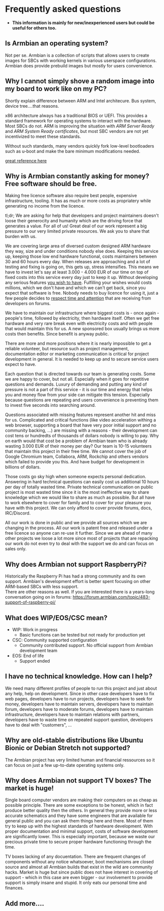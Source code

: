 # Frequently asked questions

- **This information is mainly for new/inexperienced users but could be useful for others too.**

## Is Armbian an operating system?

Not per se. Armbian is a collection of scripts that allows users to create images for SBCs with working kernels in various userspace configurations. Armbian does provide prebuild images but mostly for users convenience.

## Why I cannot simply shove a random image into my board to work like on my PC?

Shortly explain difference between ARM and Intel architecure. Bus system, device tree....that reasons.

x86 architecture always has a traditional BIOS or UEFI.   This provides a standard framework for operating systems to interact with the hardware.  Most SBCs do not.   ARM is improving the situation with *ARM Server Ready* and *ARM System Ready certificates*, but most SBC vendors are not yet incentivized to meet these standards.

Without such standards, many vendors quickly fork low-level bootloaders such as u-boot and make the bare minimum modifications needed.

[great reference here](https://bootlin.com/pub/conferences/2017/lca/petazzoni-arm-introduction/petazzoni-arm-introduction.pdf)
	
## Why is Armbian constantly asking for money? Free software should be free.

Making free licence software also require best people, expensive infrastructure, tooling. It has as much or more costs as propriatery while generating no income from the licence.

tl;dr; We are asking for help that developers and project maintainers doesn't loose their generocity and humanity which are the driving force that generates a value. For all of us! Great deal of our work represent a big pressure to our very limited private resources. We ask you to share that burden with us.

We are covering large area of diversed custom designed ARM hardware they way, size and under conditions nobody else does. Keeping this service up, keeping those low end hardware functional, costs maintainers between 30 and 60 hours every day. When releases are approaching and a lot of testing and fixing is going on, this gets up, stress intensifies. This means we have to invest let's say at least 3.000 - 4.000 EUR of our time on top of fixed costs into this service every day just to keep it up. Without developing any serious features [you wish to have](https://forum.armbian.com/forum/38-feature-requests/). Fulfilling your wishes would costs millions, which we don't have and which we can't get back, since you expect that software is free. Nobody needs to buy licence for using it, just a few people decides to [respect time and attention](https://forum.armbian.com/subscriptions/) that are receiving from developers on forums. 

We have to maintain our infrastructure where biggest costs is - once again - people's time, followed by electricity, then hardware itself. Often we get free hardware and very rare break even with electricity costs and with people that would maintain this for us. A new sponsored box usually brings us more costs then benefits. Since benefit is anyway public.

There are more and more positions where it is nearly impossible to get a reliable volunteer, but resource such as project management, documentation editor or marketing communication is critical for project development in general. It is needed to keep up and to secure service users expect to have.

Each question that is directed towards our team is generating costs. Some we are happy to cover, but not all. Especially when it goes for repetitive questions and demands. Luxury of demanding and putting any kind of pressure is not a part of this service - it is our time and energy that helps you and money flow from your side can mitigate this tension. Especially because questions are repeating and users convenience is preventing them to invest five seconds into searching around.

Questions associated with missing features represent another hit and miss for us. Complicated and critical functions (like video acceleration withing a web browser, supporting a board that have very poor initial support and no community backing, ...) are missing with a reasons - their development can cost tens or hundredts of thousands of dollars nobody is willing to pay. Why on earth would that cost be a problem of Armbian team who is already wasting 3.000 EUR of their money per day? Our team is 10-15 volunteers that maintain this project in their free time. We cannot cover the job of Google Chromium team, Collabora, ARM, Rockchip and others vendors which failed to provide you this. And have budget for development in billions of dollars.

Those costs go sky high when someone expects personal dedication. Answering in hard technical questions can easily cost us additional 10 hours per day of totally wasted time. Private technical communication on public project is most wasted time since it is the most ineffective way to share knowledge which we would like to share as much as possible. But all have to work elsewhere to cover for family and to cover for your pleasure you have with this project. We can only afford to cover provide forums, docs, IRC/Discord.

All our work is done in public and we provide all sources which we are changing in the process. All our work is patent free and released under a free licence so anyone can re-use it further. Since we are ahead of many other projects we loose a lot more since most of projects that are repacking our work do not even try to deal with the support we do and can focus on sales only.

## Why does Armbian not support RaspberryPi?

Historically the Raspberry Pi has had a strong community and its own support.  Armbian's development effort is better spent focusing on other ARM-based SBCs with less support.  
There are other reasons as well. If you are interested there is a years-long conversation going on in forums: https://forum.armbian.com/topic/483-support-of-raspberry-pi/

## What does WIP/EOS/CSC mean?

- WIP: Work in progress
  - Basic functions can be tested but not ready for production yet
- CSC: Community supported configuration
  - Community contributed support. No official support from Armbian development team
- EOS: End of life
  - Support ended

## I have no technical knowledge. How can I help?

We need many different profiles of people to run this project and just about any help, help on development. Since in other case developers have to fix web pages, developers have to run projects, developers have to seek for money, developers have to maintain servers, developers have to maintain forum, developers have to moderate forums, developers have to maintain infrastructure, developers have to maintain relations with partners, developers have to waste time on repeated support question, developers have to deal with "customers", ...

## Why are old-stable distributions like Ubuntu Bionic or Debian Stretch not supported?

The Armbian project has very limited human and financial ressources so it can focus on just a few up-to-date operating systems only.

## Why does Armbian not support TV boxes? The market is huge!

Single board computer vendors are making their computers on as cheap as possible principle. There are some exceptions to be honest, which in fact produce better quality then the others. In general they provide more or less accurate schematics and they have some engineers that are available for general public and you can ask them things here and there. Most of them try to keep up with the highest standards of hardware development. With proper documentation and minimal support, costs of software development are significantly lower. This is especially important, because we waste our precious private time to secure proper hardware functioning through the time.

TV boxes lacking of any docuentation. There are frequent changes of components without any notice whatsoever, boot mechanisms are closed source and almost all Armbian builds that exist in the wild are community hacks. Market is huge but since public does not have interest in covering of support - which in this case are even bigger - our involvement to provide support is simply insane and stupid. It only eats our personal time and finances.

## Add more....
